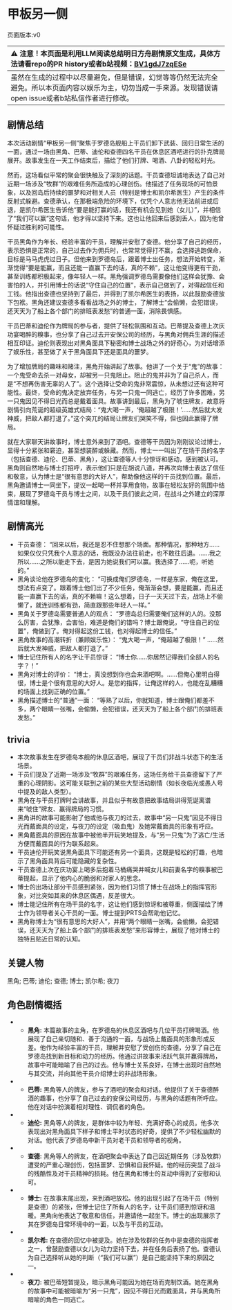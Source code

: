 # 甲板另一侧
页面版本:v0
 

| :warning: 注意！本页面是利用LLM阅读总结明日方舟剧情原文生成，具体方法请看repo的PR history或者b站视频：[BV1gdJ7zqESe](https://www.bilibili.com/video/BV1gdJ7zqESe/)         |
|:----------------------------|
| 虽然在生成的过程中以尽量避免，但是错误，幻觉等等仍然无法完全避免。所以本页面内容以娱乐为主，切勿当成一手来源。发现错误请open issue或者b站私信作者进行修改。|



## 剧情总结
本次活动剧情“甲板另一侧”聚焦于罗德岛舰船上干员们卸下武装、回归日常生活的一面，通过一场由黑角、巴蒂、迪伦和查德四名干员在休息区酒吧进行的扑克牌局展开。故事发生在一天工作结束后，描绘了他们打牌、喝酒、八卦的轻松时光。

然而，这场看似平常的聚会很快触及了深刻的话题。干员查德坦诚地表达了自己对近期一场涉及“牧群”的艰难任务所造成的心理创伤。他描述了任务现场的可怕景象，以及回岛后持续的噩梦和对相关人员（特别是博士和凯尔希医生）产生的条件反射式躲避。查德承认，在那极端危险的环境下，仅凭个人意志他无法前进或后退，是凯尔希医生告诉他“要是能打赢的话，我还有机会见到她（女儿）”，并相信了“我们可以赢”这句话，他才得以坚持下来。这也让他回来后感到丢人，因为他曾怀疑过胜利的可能性。

干员黑角作为年长、经验丰富的干员，理解并安慰了查德。他分享了自己的经历，表示恐惧是正常的，自己过去作为佣兵时，也常常觉得打不赢，会选择逃跑保命，目标是马马虎虎过日子。但他来到罗德岛后，跟着博士出任务，想法开始转变，渐渐觉得“要是能赢，而且还能一直赢下去的话，真的不赖”，这让他变得更有干劲，甚至训练都积极起来，像年轻人一样。黑角强调罗德岛需要像他们这样会犹豫、会害怕的人，并引用博士的话说“守住自己的位置”，表示自己做到了，对得起信任和工钱。他指出查德也坚持到了最后，并得到了凯尔希医生的表扬，以此鼓励查德放下包袱。黑角还建议查德多看看战场之外的博士，了解博士“会偷懒，会犯错误，还天天为了船上各个部门的排班表发愁”的普通一面，消除畏惧感。

干员巴蒂和迪伦作为牌局的参与者，提供了轻松氛围和互动。巴蒂提及查德上次庆功宴喝醉的糗事，也分享了自己过去开安保公司的经历，与黑角对佣兵生涯的描述相互印证。迪伦则表现出对黑角面具下秘密和博士战场之外的好奇心，为对话增添了娱乐性，甚至做了关于黑角面具下还是面具的噩梦。

为了增加牌局的趣味和赌注，黑角开始讲起了故事。他讲了一个关于“鬼”的故事：一个鬼受命去杀一对母女，却被另一只鬼阻止。阻止的鬼并非为了自己杀人，而是“不想再伤害无辜的人了”。这个选择让受命的鬼非常震惊，从未想过还有这种可能性。最终，受命的鬼决定放弃任务，与另一只鬼一同逃亡，经历了许多困难，另一只鬼因见不得日光而总是戴着面具。故事讲到最后，黑角为了唬住牌友，故意将剧情引向荒诞的超级英雄式结局：“鬼大喝一声，‘俺超越了极限！’......然后就大发神威，把敌人都打退了。”这个突兀的结局让牌友们哭笑不得，但也因此赢得了牌局。

就在大家聊天讲故事时，博士意外来到了酒吧。查德等干员因为刚刚议论过博士，显得十分紧张和窘迫，甚至想装醉或躲藏。然而，博士一一叫出了在场干员的名字（包括查德、迪伦、巴蒂、黑角），这让查德等人十分惊讶和感动，感到被认可。黑角则自然地与博士打招呼，表示他们只是在胡说八道，并再次向博士表达了信任和敬意，认为博士是“很有意思的大好人”，帮助像他这样的干员找到位置。最后，黑角邀请博士一同坐下，提议一起喝一杯并享用食物，故事在轻松友好的氛围中结束，展现了罗德岛干员与博士之间，以及干员们彼此之间，在战斗之外建立的深厚情谊和理解。
## 剧情高光
*   干员查德： “回来以后，我还是忍不住想那个场面。那种情况，那种地方......如果仅仅只凭我个人意志的话，我既没办法往前走，也不敢往后退。......我之所以......之所以能走下去，是因为她说我们可以赢。我选择了......呃，听她的。”
*   黑角谈论他在罗德岛的变化： “可换成俺们罗德岛，一样是东家，俺在这里，想法有点变了。跟着博士他们出了不少任务，俺渐渐会想，要是能赢，而且还能一直赢下去的话，真的不赖嘛！这么想着，日子一天天过下去，战场上不偷懒了，就连训练都有劲，简直跟那些年轻人一样。”
*   黑角关于罗德岛需要普通人的观点： “罗德岛总归需要俺们这样的人的。没那么厉害，会犹豫，会害怕，难道是俺们的错吗？博士跟俺说，“守住自己的位置”，俺做到了。俺对得起这份工钱，也对得起博士的信任。”
*   黑角故事的高潮转折（兼顾娱乐性）： “鬼大喝一声，“俺超越了极限！” ......然后就大发神威，把敌人都打退了。”
*   博士记住所有人的名字让干员惊讶： “博士你......你居然记得我们全部人的名字？！”
*   黑角对博士的评价： “博士，真没想到你也会来酒吧啊。......但俺心里明白得很，博士是个很有意思的大好人。是您的指挥，让俺这样的人，也能在乱糟糟的场面上找到正确的位置。”
*   黑角描述博士的“普通”一面： “等熟了以后，你就知道，博士跟俺们都差不多，两个眼睛一张嘴，会偷懒，会犯错误，还天天为了船上各个部门的排班表发愁。”
## trivia
*   本次故事发生在罗德岛本舰的休息区酒吧，展现了干员们非战斗状态下的生活场景。
*   干员们提及了近期一场涉及“牧群”的艰难任务，这场任务给干员查德留下了严重的心理阴影。这可能关联到之前的某些大型活动剧情（如长夜临光或愚人号中提及的敌人类型）。
*   黑角在与干员打牌时会讲故事，并且似乎有故意把故事结局讲得荒诞离谱来“唬住”牌友、赢得牌局的习惯。
*   黑角讲的故事可能影射了他或他与夜刀的过去，故事中“另一只鬼”因见不得日光而戴面具的设定，与夜刀的设定（吸血鬼）及她常戴面具的形象有呼应。
*   黑角戴面具的原因在故事中被他半开玩笑地提及，与“另一只鬼”为了逃亡/生活方便而戴面具的行为联系起来。
*   干员迪伦开玩笑说黑角面具下可能还有另一个面具，这既是轻松的打趣，也暗示了黑角面具背后可能隐藏的复杂性。
*   干员查德上次在庆功宴上喝多后抱着马桶痛哭并喊女儿和前妻名字的糗事被巴蒂提起，显示了他内心的脆弱和对家人的思念。
*   博士的出场让部分干员感到紧张，因为他们习惯了博士在战场上的指挥官形象，对比突如其来的休息区偶遇，反差很大。
*   博士能记住所有在场干员的名字，这让他们感到惊讶和被尊重，侧面描绘了博士作为领导者关心干员的一面。博士提到PRTS会帮助他记忆。
*   黑角称博士为“很有意思的大好人”，并用“两个眼睛一张嘴，会偷懒，会犯错误，还天天为了船上各个部门的排班表发愁”来形容博士，展现了他对博士的独特且贴近日常的认知。
## 关键人物
黑角; 巴蒂; 迪伦; 查德; 博士; 凯尔希; 夜刀
## 角色剧情概括
-   *   **黑角:** 本篇故事的主角，在罗德岛的休息区酒吧与几位干员打牌喝酒。他展现了自己亲切随和、善于沟通的一面，与战场上戴面具的形象形成反差。他作为经验丰富的干员，理解并安慰了受创伤的查德，分享了自己在罗德岛找到新目标和动力的经历。他通过讲故事来活跃气氛并赢得牌局，故事中可能暗喻了自己的过去。他与博士关系良好，在博士出现时自然地与其交流，并向其他干员介绍博士的非战场形象。
-   *   **巴蒂:** 黑角等人的牌友，参与了酒吧的聚会和对话。他提供了关于查德醉酒的趣事，也分享了自己过去的安保公司经历，与黑角的话题有所呼应。他在对话中扮演着相对理性、调侃者的角色。
-   *   **迪伦:** 黑角等人的牌友，是群体中较为年轻、充满好奇心的成员。他多次表现出对黑角面具下样子和博士平时状态的好奇，提供了不少轻松幽默的对话。他代表了罗德岛中新干员对老干员和领导者的视角。
-   *   **查德:** 黑角等人的牌友，在酒吧聚会中表达了自己因近期任务（涉及牧群）遭受的严重心理创伤，包括噩梦、恐惧和自我怀疑。他的经历突显了战斗的残酷性及对干员精神的损耗。他在黑角和博士的互动中得到了安慰和认可。
-   *   **博士:** 在故事末尾出现，来到酒吧放松。他的出现引起了在场干员（特别是查德）的紧张，但博士记住了所有人的名字，让干员们感到惊讶和温暖。黑角向他表达了敬意和信任，并邀请他一起坐下。博士的出现展示了其在罗德岛日常环境中的一面，以及与干员的互动。
-   *   **凯尔希:** 在查德的回忆中被提及。她在涉及牧群的任务中是查德的指挥者之一，曾鼓励查德以女儿为动力坚持下去，并在任务后表扬了他。查德认为自己选择听从她的判断（“我们可以赢”）是自己能坚持下来的原因之一。
-   *   **夜刀:** 被巴蒂短暂提及，暗示黑角可能因为她在场而克制饮酒。她在黑角的故事中可能被暗喻为“另一只鬼”，因见不得日光而戴面具，并与黑角所暗喻的角色一同逃亡。